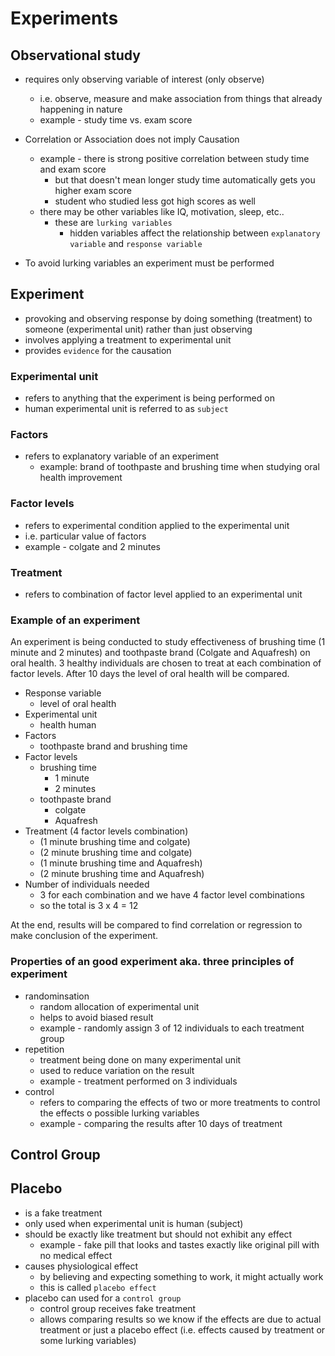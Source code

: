 # Experiments

## Observational study

* requires only observing variable of interest (only observe)
  * i.e. observe, measure and make association from things that already happening in nature
  * example - study time vs. exam score

* Correlation or Association does not imply Causation
  * example - there is strong positive correlation between study time and exam score
    * but that doesn't mean longer study time automatically gets you higher exam score
    * student who studied less got high scores as well
  * there may be other variables like IQ, motivation, sleep, etc..
    * these are `lurking variables`
      * hidden variables affect the relationship between `explanatory variable` and `response variable`
* To avoid lurking variables an experiment must be performed

## Experiment

* provoking and observing response by doing something (treatment) to someone (experimental unit) rather than just observing
* involves applying a treatment to experimental unit
* provides `evidence` for the causation

### Experimental unit

* refers to anything that the experiment is being performed on
* human experimental unit is referred to as `subject`

### Factors

* refers to explanatory variable of an experiment
  * example: brand of toothpaste and brushing time when studying oral health improvement

### Factor levels

* refers to experimental condition applied to the experimental unit
* i.e. particular value of factors
* example - colgate and 2 minutes

### Treatment

* refers to combination of factor level applied to an experimental unit

### Example of an experiment

An experiment is being conducted to study effectiveness of brushing time (1 minute and 2 minutes) and toothpaste brand (Colgate and Aquafresh) on oral health. 3 healthy individuals are chosen to treat at each combination of factor levels. After 10 days the level of oral health will be compared.

* Response variable
  * level of oral health
* Experimental unit
  * health human
* Factors
  * toothpaste brand and brushing time
* Factor levels
  * brushing time
    * 1 minute
    * 2 minutes
  * toothpaste brand
    * colgate
    * Aquafresh
* Treatment (4 factor levels combination)
  * (1 minute brushing time and colgate)
  * (2 minute brushing time and colgate)
  * (1 minute brushing time and Aquafresh)
  * (2 minute brushing time and Aquafresh)
* Number of individuals needed
  * 3 for each combination and we have 4 factor level combinations
  * so the total is 3 x 4 = 12

At the end, results will be compared to find correlation or regression to make conclusion of the experiment.

### Properties of an good experiment aka. three principles of experiment

* randominsation
  * random allocation of experimental unit
  * helps to avoid biased result
  * example - randomly assign 3 of 12 individuals to each treatment group
* repetition
  * treatment being done on many experimental unit
  * used to reduce variation on the result
  * example - treatment performed on 3 individuals
* control
  * refers to comparing the effects of two or more treatments to control the effects o possible lurking variables
  * example - comparing the results after 10 days of treatment


## Control Group
## Placebo

* is a fake treatment
* only used when experimental unit is human (subject)
* should be exactly like treatment but should not exhibit any effect
  * example - fake pill that looks and tastes exactly like original pill with no medical effect
* causes physiological effect
  * by believing and expecting something to work, it might actually work
  * this is called `placebo effect`
* placebo can used for a `control group`
  * control group receives fake treatment
  * allows comparing results so we know if the effects are due to actual treatment or just a placebo effect (i.e. effects caused by treatment or some lurking variables)